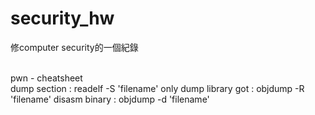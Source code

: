 # security_hw
修computer security的一個紀錄

<br>
pwn - cheatsheet
<br>
dump section : readelf -S 'filename' 
only dump library got : objdump -R 'filename'
disasm binary : objdump -d 'filename'
<br>
